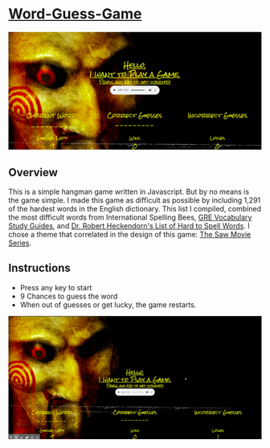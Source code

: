 # [Word-Guess-Game](https://armonkahil.github.io/Word-Guess-Game/)
![Cover Photo](assets/images/Cover.png)


## Overview
This is a simple hangman game written in Javascript. But by no means is the game simple. I made this game as difficult as possible by including 1,291 of the hardest words in the English dictionary. This list I compiled, combined the most difficult words from International Spelling Bees, [GRE Vocabulary Study Guides](https://www.kaptest.com/study/gre/top-52-gre-vocabulary-words/GRE), and [Dr. Robert Heckendorn's List of Hard to Spell Words](http://marvin.cs.uidaho.edu/misspell.html). I chose a theme that correlated in the design of this game: [The Saw Movie Series](https://en.wikipedia.org/wiki/Saw_(franchise)).

## Instructions
- Press any key to start
- 9 Chances to guess the word
- When out of guesses or get lucky, the game restarts.

![Demo](assets/images/Demo.gif)





